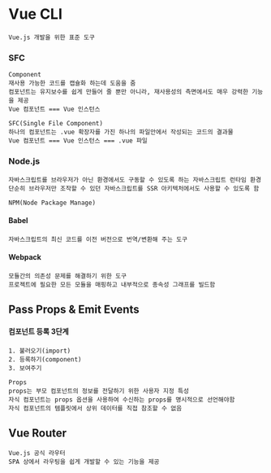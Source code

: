 # Vue CLI

```
Vue.js 개발을 위한 표준 도구
```

### SFC

```
Component
재사용 가능한 코드를 캡슐화 하는데 도움을 줌
컴포넌트는 유지보수를 쉽게 만들어 줄 뿐만 아니라, 재사용성의 측면에서도 매우 강력한 기능을 제공
Vue 컴포넌트 === Vue 인스턴스

SFC(Single File Component)
하나의 컴포넌트는 .vue 확장자를 가진 하나의 파일안에서 작성되는 코드의 결과물
Vue 컴포넌트 === Vue 인스턴스 === .vue 파일
```

### Node.js

```
자바스크립트를 브라우저가 아닌 환경에서도 구동할 수 있도록 하는 자바스크립트 런타임 환경
단순히 브라우저만 조작할 수 있던 자바스크립트를 SSR 아키텍처에서도 사용할 수 있도록 함

NPM(Node Package Manage)
```

#### Babel

```
자바스크립트의 최신 코드를 이전 버전으로 번역/변환해 주는 도구 
```

#### Webpack

```
모듈간의 의존성 문제를 해결하기 위한 도구
프로젝트에 필요한 모든 모듈을 매핑하고 내부적으로 종속성 그래프를 빌드함
```

## Pass Props & Emit Events

#### 컴포넌트 등록 3단계

```
1. 불러오기(import)
2. 등록하기(component)
3. 보여주기
```

```
Props
props는 부모 컴포넌트의 정보를 전달하기 위한 사용자 지정 특성
자식 컴포넌트는 props 옵션을 사용하여 수신하는 props를 명시적으로 선언해야함
자식 컴포넌트의 템플릿에서 상위 데이터를 직접 참조할 수 없음
```

## Vue Router

```
Vue.js 공식 라우터
SPA 상에서 라우팅을 쉽게 개발할 수 있는 기능을 제공
```



